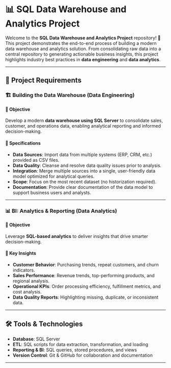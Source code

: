 # 📊 SQL Data Warehouse and Analytics Project

Welcome to the **SQL Data Warehouse and Analytics Project** repository! 🚀  
This project demonstrates the end-to-end process of building a modern data warehouse and analytics solution. From consolidating raw data into a central repository to generating actionable business insights, this project highlights industry best practices in **data engineering** and **data analytics**.

---

## 🔧 Project Requirements

### 🏗 Building the Data Warehouse (Data Engineering)

#### 🎯 Objective
Develop a modern **data warehouse using SQL Server** to consolidate sales, customer, and operations data, enabling analytical reporting and informed decision-making.

#### 📑 Specifications
- **Data Sources**: Import data from multiple systems (ERP, CRM, etc.) provided as CSV files.  
- **Data Quality**: Cleanse and resolve data quality issues prior to analysis.  
- **Integration**: Merge multiple sources into a single, user-friendly data model optimized for analytical queries.  
- **Scope**: Focus on the most recent dataset (no historization required).  
- **Documentation**: Provide clear documentation of the data model to support business users and analysts.  

---

### 📊 BI: Analytics & Reporting (Data Analytics)

#### 🎯 Objective
Leverage **SQL-based analytics** to deliver insights that drive smarter decision-making.  

#### 📑 Key Insights
- **Customer Behavior**: Purchasing trends, repeat customers, and churn indicators.  
- **Sales Performance**: Revenue trends, top-performing products, and regional analysis.  
- **Operational KPIs**: Order processing efficiency, fulfillment metrics, and cost analysis.  
- **Data Quality Reports**: Highlighting missing, duplicate, or inconsistent data.  

---

## 🛠️ Tools & Technologies
- **Database**: SQL Server  
- **ETL**: SQL scripts for data extraction, transformation, and loading  
- **Reporting & BI**: SQL queries, stored procedures, and views  
- **Version Control**: Git & GitHub for collaboration and documentation  

---



